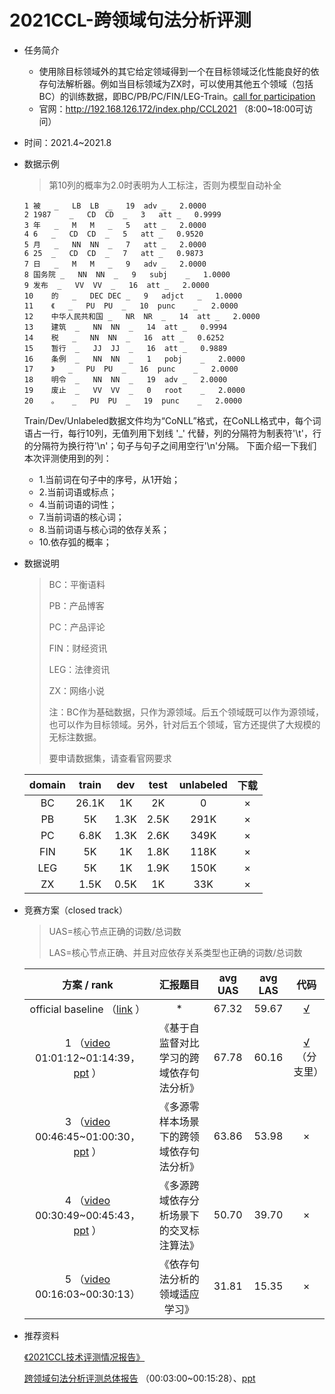 # 2021CCL-跨领域句法分析评测

* 任务简介

  * 使用除目标领域外的其它给定领域得到一个在目标领域泛化性能良好的依存句法解析器。例如当目标领域为ZX时，可以使用其他五个领域（包括BC）的训练数据，即BC/PB/PC/FIN/LEG-Train。[call for participation](http://hlt.suda.edu.cn/images/0/04/%E4%BE%9D%E5%AD%98%E5%8F%A5%E6%B3%95%E9%A2%86%E5%9F%9F%E7%A7%BB%E6%A4%8D%E8%AF%84%E6%B5%8Bccl2021-cfp-v5.0.pdf) 
  * 官网：http://192.168.126.172/index.php/CCL2021 （8:00~18:00可访问）

* 时间：2021.4~2021.8

* 数据示例

  > 第10列的概率为2.0时表明为人工标注，否则为模型自动补全

  ```
  1	被	_	LB	LB	_	19	adv	_	2.0000
  2	1987	_	CD	CD	_	3	att	_	0.9999
  3	年	_	M	M	_	5	att	_	2.0000
  4	6	_	CD	CD	_	5	att	_	0.9520
  5	月	_	NN	NN	_	7	att	_	2.0000
  6	25	_	CD	CD	_	7	att	_	0.9873
  7	日	_	M	M	_	9	adv	_	2.0000
  8	国务院	_	NN	NN	_	9	subj	_	1.0000
  9	发布	_	VV	VV	_	16	att	_	2.0000
  10	的	_	DEC	DEC	_	9	adjct	_	1.0000
  11	《	_	PU	PU	_	10	punc	_	2.0000
  12	中华人民共和国	_	NR	NR	_	14	att	_	2.0000
  13	建筑	_	NN	NN	_	14	att	_	0.9994
  14	税	_	NN	NN	_	16	att	_	0.6252
  15	暂行	_	JJ	JJ	_	16	att	_	0.9889
  16	条例	_	NN	NN	_	1	pobj	_	2.0000
  17	》	_	PU	PU	_	16	punc	_	2.0000
  18	明令	_	NN	NN	_	19	adv	_	2.0000
  19	废止	_	VV	VV	_	0	root	_	2.0000
  20	。	_	PU	PU	_	19	punc	_	2.0000
  ```

  Train/Dev/Unlabeled数据文件均为“CoNLL”格式，在CoNLL格式中，每个词语占一行，每行10列，无值列用下划线 '_' 代替，列的分隔符为制表符'\t'，行的分隔符为换行符'\n'；句子与句子之间用空行'\n'分隔。 下面介绍一下我们本次评测使用到的列：  

  - 1.当前词在句子中的序号，从1开始；
  - 2.当前词语或标点；
  - 4.当前词语的词性；
  - 7.当前词语的核心词；
  - 8.当前词语与核心词的依存关系；
  - 10.依存弧的概率；

* 数据说明

  > BC：平衡语料  
  >
  > PB：产品博客  
  >
  > PC：产品评论  
  >
  > FIN：财经资讯  
  >
  > LEG：法律资讯  
  >
  > ZX：网络小说  
  >
  > 注：BC作为基础数据，只作为源领域。后五个领域既可以作为源领域，也可以作为目标领域。另外，针对后五个领域，官方还提供了大规模的无标注数据。  
  >
  > 要申请数据集，请查看官网要求  

  | domain | train | dev  | test | unlabeled | 下载 |
  | :----: | :---: | :--: | :--: | :-------: | :--: |
  |   BC   | 26.1K |  1K  |  2K  |     0     |  ×   |
  |   PB   |  5K   | 1.3K | 2.5K |   291K    |  ×   |
  |   PC   | 6.8K  | 1.3K | 2.6K |   349K    |  ×   |
  |  FIN   |  5K   |  1K  | 1.8K |   118K    |  ×   |
  |  LEG   |  5K   |  1K  | 1.9K |   150K    |  ×   |
  |   ZX   | 1.5K  | 0.5K |  1K  |    33K    |  ×   |

  

* 竞赛方案（closed track）

  > UAS=核心节点正确的词数/总词数  
  >
  > LAS=核心节点正确、并且对应依存关系类型也正确的词数/总词数

  |                         方案 / rank                          |                 汇报题目                 | avg UAS | avg LAS |                             代码                             |
  | :----------------------------------------------------------: | :--------------------------------------: | :-----: | :-----: | :----------------------------------------------------------: |
  | official baseline （[link](http://192.168.126.172/index.php/CCL2021#:~:text=75.64-,baseline%20%E7%AE%80%E4%BB%8B,-baseline%E6%A8%A1%E5%9E%8B) ） |                    *                     |  67.32  |  59.67  |           [√](https://github.com/yzhangcs/parser)            |
  | 1 （[video](https://hub.baai.ac.cn/views/12742#mcetoc_1fmalub9qj) 01:01:12~01:14:39，[ppt](http://hlt.suda.edu.cn/index.php/%E6%96%87%E4%BB%B6:CCL2021-report-%E5%8D%8E%E4%B8%9C%E5%B8%88%E8%8C%83.pdf) ） | 《基于自监督对比学习的跨域依存句法分析》 |  67.78  |  60.16  | [√](https://github.com/JT-Ushio/AntNLP_XDomain_DEP_Parser-CCL2021) （分支里） |
  | 3 （[video](https://hub.baai.ac.cn/views/12742#mcetoc_1fmalub9qj) 00:46:45~01:00:30，[ppt](http://hlt.suda.edu.cn/index.php/%E6%96%87%E4%BB%B6:CCL2021-report-%E5%A4%A9%E5%A4%A7.pdf) ） | 《多源零样本场景下的跨领域依存句法分析》 |  63.86  |  53.98  |                              ×                               |
  | 4 （[video](https://hub.baai.ac.cn/views/12742#mcetoc_1fmalub9qj) 00:30:49~00:45:43，[ppt](http://hlt.suda.edu.cn/index.php/%E6%96%87%E4%BB%B6:CCL2021-report-%E5%8C%97%E9%82%AE.pdf) ） | 《多源跨域依存分析场景下的交叉标注算法》 |  50.70  |  39.70  |                              ×                               |
  | 5 （[video](https://hub.baai.ac.cn/views/12742#mcetoc_1fmalub9qj) 00:16:03~00:30:13） |      《依存句法分析的领域适应学习》      |  31.81  |  15.35  |                              ×                               |

  

* 推荐资料

  [《2021CCL技术评测情况报告》](https://hub.baai.ac.cn/views/12742#mcetoc_1fmalub9rp) 

  [跨领域句法分析评测总体报告](https://hub.baai.ac.cn/views/12742#mcetoc_1fmalub9qj) （00:03:00~00:15:28）、[ppt](http://hlt.suda.edu.cn/index.php/%E6%96%87%E4%BB%B6:CCL2021-report-%E8%8B%8F%E5%A4%A7.pdf) 